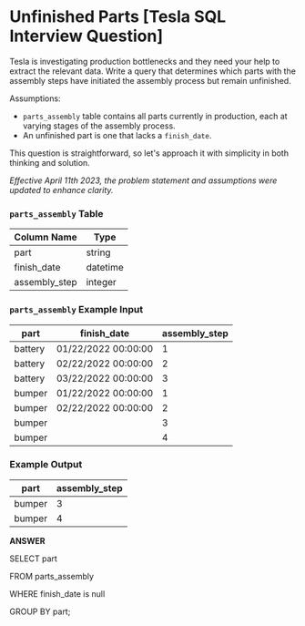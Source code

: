 # Unfinished Parts [Tesla SQL Interview Question]

Tesla is investigating production bottlenecks and they need your help to extract the relevant data. Write a query that determines which parts with the assembly steps have initiated the assembly process but remain unfinished.

Assumptions:

- `parts_assembly` table contains all parts currently in production, each at varying stages of the assembly process.
- An unfinished part is one that lacks a `finish_date`.

This question is straightforward, so let's approach it with simplicity in both thinking and solution.

*Effective April 11th 2023, the problem statement and assumptions were updated to enhance clarity.*

### **`parts_assembly` Table**

| Column Name | Type |
| --- | --- |
| part | string |
| finish_date | datetime |
| assembly_step | integer |

### **`parts_assembly` Example Input**

| part | finish_date | assembly_step |
| --- | --- | --- |
| battery | 01/22/2022 00:00:00 | 1 |
| battery | 02/22/2022 00:00:00 | 2 |
| battery | 03/22/2022 00:00:00 | 3 |
| bumper | 01/22/2022 00:00:00 | 1 |
| bumper | 02/22/2022 00:00:00 | 2 |
| bumper |  | 3 |
| bumper |  | 4 |

### **Example Output**

| part | assembly_step |
| --- | --- |
| bumper | 3 |
| bumper | 4 |

**ANSWER** 

SELECT part 

FROM parts_assembly 

WHERE finish_date is null 

GROUP BY part;